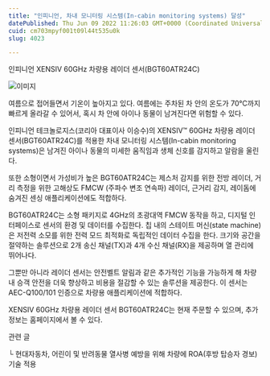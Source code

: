 ```yaml
---
title: "인피니언, 차내 모니터링 시스템(In-cabin monitoring systems) 달성"
datePublished: Thu Jun 09 2022 11:26:03 GMT+0000 (Coordinated Universal Time)
cuid: cm703mpyf001t09l44t535u0k
slug: 4023

---
```



인피니언 XENSIV 60GHz 차량용 레이더 센서(BGT60ATR24C)

![이미지](https://cdn.hashnode.com/res/hashnode/image/upload/v1739255183731/003d6f5e-6880-4a5e-9602-4c4fefec5999.jpeg)

여름으로 접어들면서 기온이 높아지고 있다. 여름에는 주차된 차 안의 온도가 70°C까지 빠르게 올라갈 수 있어서, 혹시 차 안에 아이나 동물이 남겨진다면 위험할 수 있다.

인피니언 테크놀로지스(코리아 대표이사 이승수)의 XENSIV™ 60GHz 차량용 레이더 센서(BGT60ATR24C)를 적용한 차내 모니터링 시스템(In-cabin monitoring systems)은 남겨진 아이나 동물의 미세한 움직임과 생체 신호를 감지하고 알람을 울린다.

또한 소형이면서 가성비가 높은 BGT60ATR24C는 제스처 감지를 위한 전방 레이더, 거리 측정을 위한 고해상도 FMCW (주파수 변조 연속파) 레이더, 근거리 감지, 레이돔에 숨겨진 센싱 애플리케이션에도 적합하다.

BGT60ATR24C는 소형 패키지로 4GHz의 초광대역 FMCW 동작을 하고, 디지털 인터페이스로 센서의 환경 및 데이터를 수집한다. 칩 내의 스테이트 머신(state machine)은 저전력 소모를 위한 전력 모드 최적화로 독립적인 데이터 수집을 한다. 크기와 공간을 절약하는 솔루션으로 2개 송신 채널(TX)과 4개 수신 채널(RX)을 제공하며 열 관리에 뛰어나다.

그뿐만 아니라 레이더 센서는 안전벨트 알림과 같은 추가적인 기능을 가능하게 해 차량 내 승객 안전을 더욱 향상하고 비용을 절감할 수 있는 솔루션을 제공한다. 이 센서는 AEC-Q100/101 인증으로 차량용 애플리케이션에 적합하다.

XENSIV 60GHz 차량용 레이더 센서 BGT60ATR24C는 현재 주문할 수 있으며, 추가 정보는 홈페이지에서 볼 수 있다.

관련 글

└ 현대자동차, 어린이 및 반려동물 열사병 예방을 위해 차량에 ROA(후방 탑승자 경보) 기술 적용